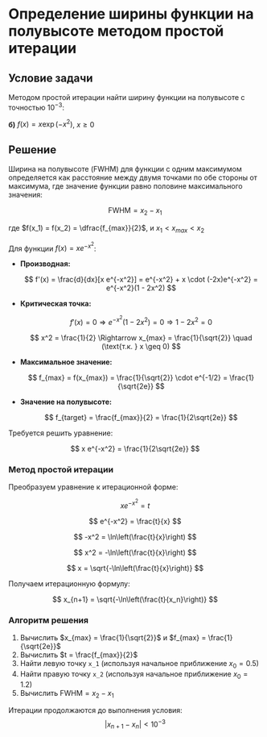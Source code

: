 # Определение ширины функции на полувысоте методом простой итерации

## Условие задачи

Методом простой итерации найти ширину функции на полувысоте с точностью $10^{-3}$:

**б)** $f(x) = x \exp(-x^2)$, $x \geq 0$

## Решение

Ширина на полувысоте (FWHM) для функции с одним максимумом определяется как расстояние между двумя точками по обе стороны от максимума, где значение функции равно половине максимального значения:

$$
\text{FWHM} = x_2 - x_1
$$

где $f(x_1) = f(x_2) = \dfrac{f_{max}}{2}$, и $x_1 < x_{max} < x_2$

Для функции $f(x) = x e^{-x^2}$:

- **Производная:**
  
  $$
  f'(x) = \frac{d}{dx}[x e^{-x^2}] = e^{-x^2} + x \cdot (-2x)e^{-x^2} = e^{-x^2}(1 - 2x^2)
  $$

- **Критическая точка:**
  
  $$
  f'(x) = 0 \Rightarrow e^{-x^2}(1 - 2x^2) = 0 \Rightarrow 1 - 2x^2 = 0
  $$
  
  $$
  x^2 = \frac{1}{2} \Rightarrow x_{max} = \frac{1}{\sqrt{2}} \quad (\text{т.к. } x \geq 0)
  $$

- **Максимальное значение:**
  
  $$
  f_{max} = f(x_{max}) = \frac{1}{\sqrt{2}} \cdot e^{-1/2} = \frac{1}{\sqrt{2e}}
  $$

- **Значение на полувысоте:**
  
  $$
  f_{target} = \frac{f_{max}}{2} = \frac{1}{2\sqrt{2e}}
  $$

Требуется решить уравнение:

$$
x e^{-x^2} = \frac{1}{2\sqrt{2e}}
$$

### Метод простой итерации

Преобразуем уравнение к итерационной форме:

$$
x e^{-x^2} = t
$$

$$
e^{-x^2} = \frac{t}{x}
$$

$$
-x^2 = \ln\left(\frac{t}{x}\right)
$$

$$
x^2 = -\ln\left(\frac{t}{x}\right)
$$

$$
x = \sqrt{-\ln\left(\frac{t}{x}\right)}
$$

Получаем итерационную формулу:

$$
x_{n+1} = \sqrt{-\ln\left(\frac{t}{x_n}\right)}
$$

### Алгоритм решения

1. Вычислить $x_{max} = \frac{1}{\sqrt{2}}$ и $f_{max} = \frac{1}{\sqrt{2e}}$
2. Вычислить $t = \frac{f_{max}}{2}$
3. Найти левую точку `x_1` (используя начальное приближение $x_0 = 0.5$)
4. Найти правую точку `x_2` (используя начальное приближение $x_0 = 1.2$)
5. Вычислить $\text{FWHM} = x_2 - x_1$
   
Итерации продолжаются до выполнения условия:
$$
|x_{n+1} - x_n| < 10^{-3}
$$

